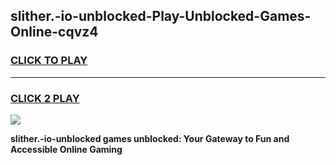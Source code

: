 
## slither.-io-unblocked-Play-Unblocked-Games-Online-cqvz4
<h3>
<a href="https://premium76.site?title=slither.-io-unblocked&ref=25A">CLICK TO PLAY</a></h3>
<hr>

<h3>
<a href="https://premium76.site?title=slither.-io-unblocked&ref=25A">CLICK 2 PLAY</a>
  
</h3>

<a href="https://premium76.site?title=slither.-io-unblocked&ref=25A"><img src="https://clearcache.store/games.png"></a>


**slither.-io-unblocked games unblocked: Your Gateway to Fun and Accessible Online Gaming**
